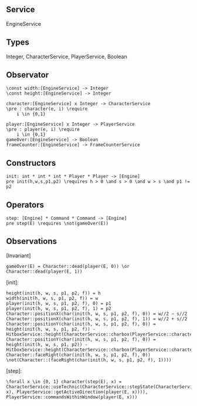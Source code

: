 ## Service
EngineService

## Types
Integer, CharacterService, PlayerService, Boolean

## Observator
    \const width:[EngineService] -> Integer
    \const height:[EngineService] -> Integer

    character:[EngineService] x Integer -> CharacterService
    \pre : character(e, i) \require
        i \in {0,1}

    player:[EngineService] x Integer -> PlayerService
    \pre : player(e, i) \require
        i \in {0,1}
    gameOver:[EngineService] -> Boolean
    frameCounter:[EngineService] -> FrameCounterService

## Constructors
    init: int * int * int * Player * Player -> [Engine]
    pre init(h,w,s,p1,p2) \requires h > 0 \and s > 0 \and w > s \and p1 != p2

## Operators
    step: [Engine] * Command * Command -> [Engine]
    pre step(E) \requires \not(gameOver(E))

## Observations

[Invariant]

    gameOver(E) = Character::dead(player(E, 0)) \or Character::dead(player(E, 1))

[init]:

    height(init(h, w, s, p1, p2, f)) = h
    width(init(h, w, s, p1, p2, f)) = w
    player(init(h, w, s, p1, p2, f), 0) = p1
    player(init(h, w, s, p1, p2, f), 1) = p2
    Character::positionX(char(init(h, w, s, p1, p2, f), 0)) = w//2 − s//2
    Character::positionX(char(init(h, w, s, p1, p2, f), 1)) = w//2 + s//2
    Character::positionY(char(init(h, w, s, p1, p2, f), 0)) = height(init(h, w, s, p1, p2, f)) - HitboxService::height(CharacterService::charbox(PlayerService::character(p1)))
    Character::positionY(char(init(h, w, s, p1, p2, f), 0)) = height(init(h, w, s, p1, p2)) - HitboxService::height(CharacterService::charbox(PlayerService::character(p2)))
    Character::faceRight(char(init(h, w, s, p1, p2, f), 0))
    \not(Character::(faceRight(char(init(h, w, s, p1, p2, f), 1))))

[step]:

    \forall x \in {0, 1} character(step(E), x) = CharacterService::useTechnic(CharacterService::stepState(CharacterService::step(character(E, x), PlayerService::getActiveDirection(player(E, x)))), PlayerService::commandsWithinWindow(player(E, x)))
